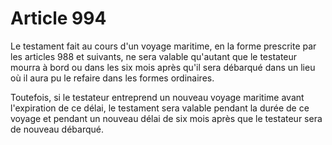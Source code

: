 # Article 994

Le testament fait au cours d'un voyage maritime, en la forme prescrite par les articles 988 et suivants, ne sera valable qu'autant que le testateur mourra à bord ou dans les six mois après qu'il sera débarqué dans un lieu où il aura pu le refaire dans les formes ordinaires.

Toutefois, si le testateur entreprend un nouveau voyage maritime avant l'expiration de ce délai, le testament sera valable pendant la durée de ce voyage et pendant un nouveau délai de six mois après que le testateur sera de nouveau débarqué.
